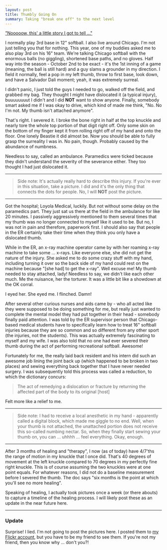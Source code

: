 ```yaml
---
layout: post
title: Thumbly Going On
summary: Taking "break one off" to the next level
---
```


["Nooooow, this' a little story I got to tell ..."](http://www.youtube.com/watch?v=tEM3dW2oWW4)

I normally play 3rd base in 12" softball. I also live around Chicago. I'm not just telling you that for nothing. This year, one of my buddies asked me to also play 3rd on his 16" team. We're talking Chicago softball with the enormous balls (no giggling), shortened base paths, and no gloves. Half way into the season  - October 2nd to be exact - it's the 1st inning of a game (meaning, the ball is still hard) and a guy slams a grounder in my direction. I field it normally, feel a pop in my left thumb, throw to first base, look down, and have a Salvador Dali moment; yeah, it was extremely surreal.

I didn't panic, I just told the guys I needed to go, walked off the field, and grabbed my bag. They thought I might have dislocated it (a typical injury), buuuuuuuut I didn't and I did **NOT** want to show anyone. Finally, somebody smart asked me if I was okay to drive, which kind of made me think, "No. No I'm not. My thumb isn't attached anymore".

That's right. I severed it. I broke the bone right in half at the top knuckle and nearly tore the whole top portion of that digit right off. Only some skin on the bottom of my finger kept it from rolling right off of my hand and onto the floor. One lonely Beastie it did almost be. Now you should be able to fully grasp the surreality I was in. No pain, though. Probably caused by the abundance of numbness.

Needless to say, called an ambulance. Paramedics were ticked because they didn't understand the severity of the severance either. They too thought I had just dislocated it.

---

> Side note: It's actually really hard to describe this injury. If you're ever in this situation, take a picture. I did and it's the only thing that connects the dots for people. No, I will **NOT** post the picture.

---

Got the hospital; Loyola Medical, luckily. But not without some delay on the paramedics part. They just sat us there at the field in the ambulance for like 20 minutes. I passively aggressively mentioned to them several times that my thumb was no longer connected to myself like it used to be. But no, I was not in pain and therefore, paperwork first. I should also say that people in the ER certainly take their time when they think you only have a dislocated thumb.

While in the ER, an x-ray machine operator came by with her roaming x-ray machine to take some ... x-rays. Like everyone else, she did not get the nature of the injury. She asked me to do some crazy stuff with my hand, including turning it over so the back side of my hand could rest on the machine because "\[she had\] to get the x-ray". Well excuse me! My thumb needed to stay attached, lady! Needless to say, we didn't like each other much. Me the nuisance, her the torturer. It was a little bit like a showdown at the OK corral.

I eyed her. She eyed me. I flinched. Damn!

After several other curious nurses and aids came by - who all acted like they were supposed to be doing something for me, but really just wanted to complete the mental model they had put together in their head - somebody finally paid attention. I was told by the ER supervisor person that Chicago-based medical students have to specifically learn how to treat 16" softball injuries because they are so common and so different from any other sport (the injuries, not the students). This was actually extremely fascinating to myself and my wife. I was also told that no one had ever severed their thumb during the act of performing recreational softball. Awesome!

Fortunately for me, the really laid back resident and his intern did such an awesome job lining the joint back up (which happened to be broken in two places) and sewing everything back together that I have never needed surgery. I was subsequently told this process was called a reduction, to which the dictionary concurs:

> The act of remedying a dislocation or fracture by returning the affected part of the body to its original \[host\]

Felt more like a relief to me.

---

> Side note: I had to receive a local anesthetic in my hand - apparently called a digital block, which made me giggle to no end. Well, when your thumb is not attached, the unattached portion does not receive this so-called numbing nectar. So, when they finally start sewing your thumb on, you can ... uhhhh ... feel everything. Okay, enough.

---

After 3 months of healing and "therapy", I now (as of today) have 4/7'ths the range of motion in my knuckle that I once did. That's 40 degrees of movement at the left knuckle compared to 70 degrees in my perfectly fine right knuckle. This is of course assuming the two knuckles were at one point equals. For whatever reasons, I did not do a baseline measurement before I severed the thumb. The doc says "six months is the point at which you'll see no more healing".

Speaking of healing, I actually took pictures once a week (or there abouts) to capture a timeline of the healing process. I will likely post these as an update in the near future here.

---

### Update

Surprise! I lied. I'm not going to post the pictures here. I posted them to [my Flickr account](http://flickr.com/jaknowlden), but you have to be my friend to see them. If you're not my friend, then you know why ... don't you?!
